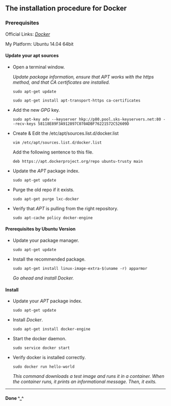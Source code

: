 ## The installation procedure for Docker

### Prerequisites

  Official Links: [*Docker*](https://docs.docker.com/engine/installation/linux/ubuntulinux/)

  My Platform: Ubuntu 14.04 64bit

#### Update your apt sources

+ Open a terminal window.<p>
  *Update package information, ensure that APT works with the https method, and that CA certificates are installed.*<p>
`sudo apt-get update`<p>
`sudo apt-get install apt-transport-https ca-certificates`<p>

+ Add the new *GPG* key.<p>
`sudo apt-key adv --keyserver hkp://p80.pool.sks-keyservers.net:80 --recv-keys 58118E89F3A912897C070ADBF76221572C52609D`<p>

+ Create & Edit the /etc/apt/sources.list.d/docker.list<p>
`vim /etc/apt/sources.list.d/docker.list`<p>
  Add the following sentence to this file.<p>
`deb https://apt.dockerproject.org/repo ubuntu-trusty main`<p>

+ Update the *APT* package index.<p>
`sudo apt-get update`<p>

+ Purge the old repo if it exists.<p>
`sudo apt-get purge lxc-docker`<p>

+ Verify that *APT* is pulling from the right repository.<p>
`sudo apt-cache policy docker-engine`<p>

#### Prerequisites by Ubuntu Version
+ Update your package manager.<p>
`sudo apt-get update`<p>

+ Install the recommended package.<p>
`sudo apt-get install linux-image-extra-$(uname -r) apparmor`<p>

  *Go ahead and install Docker.*<p>

#### Install
+ Update your *APT* package index.<p>
`sudo apt-get update`<p>

+ Install *Docker*.<p>
`sudo apt-get install docker-engine`<p>

+ Start the docker daemon.<p>
`sudo service docker start`<p>

+ Verify docker is installed correctly.<p>
`sudo docker run hello-world`<p>
  *This command downloads a test image and runs it in a container. When the container runs, it prints an informational message. Then, it exits.*<p>

*** 

#### Done ^_^
